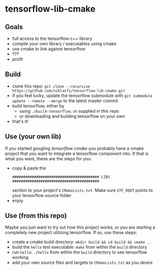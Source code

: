 # tensorflow-lib-cmake

## Goals

- full access to the tensorflow c++ library
- compile your own library / executables using cmake
- use cmake to link against tensorflow
- ???
- profit

## Build

- clone this repo: `git clone --recursive https://github.com/niklasfi/tensorflow-lib-cmake.git`
- if you feel lucky, update the tensorflow submodule with `git submodule update --remote --merge` to the latest master commit
- build tensorflow, either by
  - using `./build-tensorflow.sh` supplied in this repo
  - or downloading and building tensorflow on your own
- that's it!

## Use (your own lib)

If you started googling _tensorflow cmake_ you probably have a cmake project that you want to integrate a tensorflow component into. If that is what you want, these are the steps for you:

- copy & paste the
  ```
  ######################################## LIBS ########################################
  ```
  section to your project's `CMakeLists.txt`. Make sure `$TF_ROOT` points to your tensorflow source folder
- enjoy


## Use (from this repo)

Maybe you just want to try out how this project works, or you are starting a completely new project utilizing tensorflow. If so, use these steps:

- create a cmake build directory: `mkdir build && cd build && cmake ..`
- build the `hello` test executable: `make` from within the `build` directory
- run `hello`: `./hello` from within the `build` directory to see tensorflow working
- add your own source files and targets to `CMakeLists.txt` as you desire
